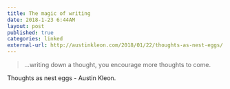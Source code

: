 ```yaml
---
title: The magic of writing
date: 2018-1-23 6:44AM
layout: post
published: true
categories: linked
external-url: http://austinkleon.com/2018/01/22/thoughts-as-nest-eggs/
---
```


> ...writing down a thought, you encourage more thoughts to come.

Thoughts as nest eggs - Austin Kleon.

